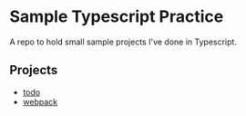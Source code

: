 # Sample Typescript Practice

A repo to hold small sample projects I've done in Typescript.

## Projects

* [todo](https://github.com/Samuelcy/typescript-practice/tree/main/todo)
* [webpack](https://github.com/Samuelcy/typescript-practice/tree/main/webpack)
